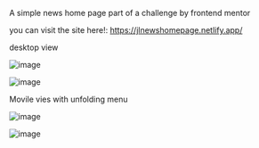 A simple news home page part of a challenge by frontend mentor 


you can visit the site here!: https://jlnewshomepage.netlify.app/


desktop view


![image](https://github.com/user-attachments/assets/2cdad593-36e0-4e76-b3a5-6826cba6f560)


![image](https://github.com/user-attachments/assets/49407e63-8c9c-4b8d-9e86-68cda89deeb5)

Movile vies with unfolding menu


![image](https://github.com/user-attachments/assets/14735ac8-9f83-4669-930a-929b7e386dd4)


![image](https://github.com/user-attachments/assets/412bd675-e8f3-4740-84c1-e67ce5bd4b40)
